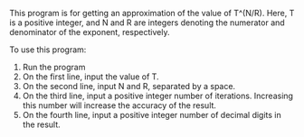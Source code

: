 This program is for getting an approximation of the value of T^(N/R).
Here, T is a positive integer, and N and R are integers denoting the numerator and denominator of the exponent, respectively.

To use this program:

1. Run the program
2. On the first line, input the value of T.
3. On the second line, input N and R, separated by a space.
4. On the third line, input a positive integer number of iterations. Increasing this number will increase the accuracy of the result.
5. On the fourth line, input a positive integer number of decimal digits in the result.
